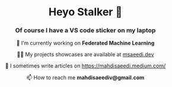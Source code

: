<h1 align="center">Heyo Stalker 👀</h1>
<h3 align="center">Of course I have a VS code sticker on my laptop</h3>
<!--
<p align="left"> <img src="https://komarev.com/ghpvc/?username=mahdi-s&label=Profile%20views&color=0e75b6&style=flat" alt="mahdi-s" /> </p>

<p align="left"> <a href="https://github.com/ryo-ma/github-profile-trophy"><img src="https://github-profile-trophy.vercel.app/?username=mahdi-s" alt="mahdi-s" /></a> </p>
-->

<p align="center"> 🔭 I’m currently working on <b>Federated Machine Learning</b></p>

<p align="center"> 👨‍💻 My projects showcases are available at <a href="https://msaeedi.dev">msaeedi.dev</a></p>

<p align="center"> 📝 I sometimes write articles on <a href="https://mahdisaeedi.medium.com/">https://mahdisaeedi.medium.com/</a></p>

<p align="center"> 📫 How to reach me <b>mahdisaeediv@gmail.com</b></p>
